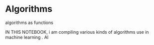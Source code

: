 # Algorithms
algorithms as functions


IN THIS NOTEBOOK, i am compiling various kinds of algorithms use in machine learning . AI
